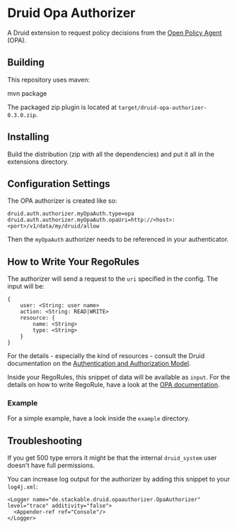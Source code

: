 # Druid Opa Authorizer

A Druid extension to request policy decisions from the [Open Policy Agent](https://www.openpolicyagent.org/) (OPA).

## Building
This repository uses maven:

  mvn package

The packaged zip plugin is located at `target/druid-opa-authorizer-0.3.0.zip`.

## Installing
Build the distribution (zip with all the dependencies) and put it all in the extensions directory.

## Configuration Settings
The OPA authorizer is created like so:

    druid.auth.authorizer.myOpaAuth.type=opa
    druid.auth.authorizer.myOpaAuth.opaUri=http://<host>:<port>/v1/data/my/druid/allow

Then the `myOpaAuth` authorizer needs to be referenced in your authenticator.

## How to Write Your RegoRules

The authorizer will send a request to the `uri` specified in the config. The input will be:

    {
        user: <String: user name>
        action: <String: READ|WRITE>
        resource: {
            name: <String>
            type: <String>
        }
    }

For the details - especially the kind of resources - consult the Druid documentation on the [Authentication and Authorization Model](https://druid.apache.org/docs/latest/operations/security-user-auth.html#authentication-and-authorization-model).

Inside your RegoRules, this snippet of data will be available as `input`. For the details on how to write RegoRule, have a look at the [OPA documentation](https://www.openpolicyagent.org/docs/latest/). 

### Example
For a simple example, have a look inside the `example` directory.

## Troubleshooting

If you get 500 type errors it might be that the internal `druid_system` user doesn't have full permissions.

You can increase log output for the authorizer by adding this snippet to your `log4j.xml`:

    <Logger name="de.stackable.druid.opaauthorizer.OpaAuthorizer" level="trace" additivity="false">
      <Appender-ref ref="Console"/>
    </Logger>
